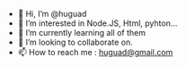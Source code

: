 - 👋 Hi, I’m @huguad
- 👀 I’m interested in Node.JS, Html, pyhton...
- 🌱 I’m currently learning  all of them
- 💞️ I’m looking to collaborate on.
- 📫 How to reach me : huguad@gmail.com 

<!---
huguad/huguad is a ✨ special ✨ repository because its `README.md` (this file) appears on your GitHub profile.
You can click the Preview link to take a look at your changes.
--->
